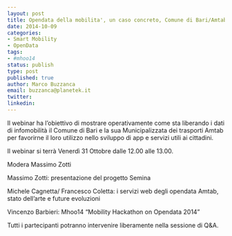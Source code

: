 ```yaml
---
layout: post
title: Opendata della mobilita', un caso concreto, Comune di Bari/Amtab
date: 2014-10-09
categories:
- Smart Mobility
- OpenData
tags:
- #mhoo14
status: publish
type: post
published: true
author: Marco Buzzanca
email: buzzanca@planetek.it
twitter:
linkedin:
---
```

<p>Il webinar ha l’obiettivo di mostrare operativamente come sta liberando i dati di infomobilità il Comune di Bari e la sua Municipalizzata dei trasporti Amtab per favorirne il loro utilizzo nello sviluppo di app e servizi utili ai cittadini.</p>
<p>Il webinar si terrà Venerdì 31 Ottobre dalle 12.00 alle 13.00.</p>
<p><!--more--></p>
<p>Modera Massimo Zotti</p>
<p>Massimo Zotti: presentazione del progetto Semina</p>
<p>Michele Cagnetta/ Francesco Coletta: i servizi web degli opendata Amtab, stato dell’arte e future evoluzioni</p>
<p>Vincenzo Barbieri: Mhoo14 “Mobility Hackathon on Opendata 2014”</p>
<p>Tutti i partecipanti potranno intervenire liberamente nella sessione di Q&amp;A.</p>
